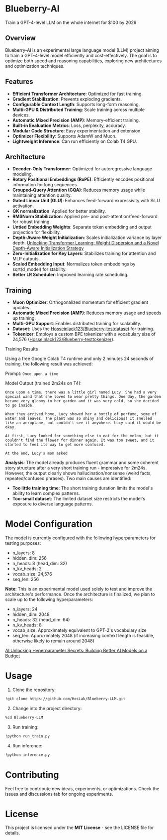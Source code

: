 # Blueberry-AI
Train a GPT-4-level LLM on the whole internet for $100 by 2029

## Overview
Blueberry-AI is an experimental large language model (LLM) project aiming to train a GPT-4-level model efficiently and cost-effectively. The goal is to optimize both speed and reasoning capabilities, exploring new architectures and optimization techniques.

## Features
- **Efficient Transformer Architecture**: Optimized for fast training.
- **Gradient Stabilization**: Prevents exploding gradients.
- **Configurable Context Length**: Supports long-form reasoning.
- **Multi-GPU & Distributed Training**: Scale training across multiple devices.
- **Automatic Mixed Precision (AMP)**: Memory-efficient training.
- **Built-in Evaluation Metrics**: Loss, perplexity, accuracy.
- **Modular Code Structure**: Easy experimentation and extension.
- **Optimizer Flexibility**: Supports AdamW and Muon.
- **Lightweight Inference**: Can run efficiently on Colab T4 GPU.

## Architecture
- **Decoder-Only Transformer**: Optimized for autoregressive language modeling.
- **Rotary Positional Embeddings (RoPE)**: Efficiently encodes positional information for long sequences.
- **Grouped-Query Attention (GQA)**: Reduces memory usage while maintaining attention quality.
- **Gated Linear Unit (GLU)**: Enhances feed-forward expressivity with SiLU activation.
- **QK normalization**: Applied for better stability.
- **RMSNorm Stabilization**: Applied pre- and post-attention/feed-forward for robust training.
- **Untied Embedding Weights**: Separate token embedding and output projection for flexibility.
- **Depth-Aware Weight Initialization**: Scales initialization variance by layer depth. [Unlocking Transformer Learning: Weight Dispersion and a Novel Depth-Aware Initialization Strategy](https://medium.com/@hosseinlack123/unlocking-transformer-learning-weight-dispersion-and-a-novel-depth-aware-initialization-strategy-6e43dddb10a4)
- **Zero-Initialization for Key Layers**: Stabilizes training for attention and MLP outputs.
- **Scaled Embedding Input**: Normalizes token embeddings by sqrt(d_model) for stability.
- **Better LR Scheduler**: Improved learning rate scheduling.

## Training
- **Muon Optimizer**: Orthogonalized momentum for efficient gradient updates.
- **Automatic Mixed Precision (AMP)**: Reduces memory usage and speeds up training.
- **Multi-GPU Support**: Enables distributed training for scalability.
- **Dataset**: Uses the [Hosseinlack123/Blueberry-testdataset](https://huggingface.co/datasets/Hosseinlack123/Blueberry-testdataset) for training.
- **Tokenizer**: Employs a custom BPE tokenizer with a vocabulary size of 24,576 ([Hosseinlack123/Blueberry-testtokenizer](https://huggingface.co/Hosseinlack123/Blueberry-testtokenizer)).

Training Results

Using a free Google Colab T4 runtime and only 2 minutes 24 seconds of training, the following result was achieved:

Prompt: ```Once upon a time```

Model Output (trained 2m24s on T4):
```
Once upon a time, there was a little girl named Lucy. She had a very special wand that she loved to wear pretty things. One day, the garden became very gloomy in her garden and it was very cold, so she decided to go inside.

When they arrived home, Lucy showed her a bottle of perfume, some of water and leaves. The plant was so shiny and delicious! It smelled like an aeroplane, but couldn't see it anywhere. Lucy said it would be okay.

At first, Lucy looked for something else to eat for the melon, but it couldn't find the flower for dinner again. It was too sweet, and it started to feel its way to get more confused.

At the end, Lucy's mom asked
```
**Analysis**: The model already produces fluent grammar and some coherent story structure after a very short training run - impressive for 2m24s. However, the output clearly shows hallucination/nonsense (weird facts, repeated/confused phrases). Two main causes are identified:

- **Too little training time**: The short training duration limits the model's ability to learn complex patterns.
- **Too-small dataset**: The limited dataset size restricts the model's exposure to diverse language patterns.

# Model Configuration

The model is currently configured with the following hyperparameters for testing purposes:

- n_layers: 8
- hidden_dim: 256
- n_heads: 8 (head_dim: 32)
- n_kv_heads: 2
- vocab_size: 24,576
- seq_len: 256

**Note**: This is an experimental model used solely to test and improve the architecture's performance. Once the architecture is finalized, we plan to scale up to the following hyperparameters:

- n_layers: 24
- hidden_dim: 2048
- n_heads: 32 (head_dim: 64)
- n_kv_heads: 8
- vocab_size: Approximately equivalent to GPT-2's vocabulary size
- seq_len: Approximately 2048 (if increasing context length is feasible, otherwise likely to remain around 2048)

[AI Unlocking Hyperparameter Secrets: Building Better AI Models on a Budget](https://medium.com/@hosseinlack123/aiunlocking-hyperparameter-secrets-building-better-ai-models-on-a-budget-60e25562b5e9)

# Usage

1. Clone the repository:
```bash
!git clone https://github.com/HosLak/Blueberry-LLM.git
```

2. Change into the project directory:
```bash
%cd Blueberry-LLM
```

3. Run training:
```bash
!python run_train.py
```

4. Run inference:
```bash
!python inference.py
```

# Contributing
Feel free to contribute new ideas, experiments, or optimizations. Check the issues and discussions tab for ongoing experiments.

# License
This project is licensed under the **MIT License** - see the LICENSE file for details.
